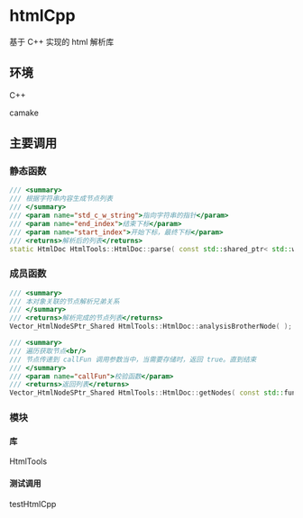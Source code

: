 # htmlCpp

基于 C++ 实现的 html 解析库

## 环境

C++

camake

## 主要调用

### 静态函数

```c++
/// <summary>
/// 根据字符串内容生成节点列表
/// </summary>
/// <param name="std_c_w_string">指向字符串的指针</param>
/// <param name="end_index">结束下标</param>
/// <param name="start_index">开始下标，最终下标</param>
/// <returns>解析后的列表</returns>
static HtmlDoc HtmlTools::HtmlDoc::parse( const std::shared_ptr< std::wstring > std_c_w_string, size_t &end_index, size_t &start_index );


```

### 成员函数

```c++
/// <summary>
/// 本对象关联的节点解析兄弟关系
/// </summary>
/// <returns>解析完成的节点列表</returns>
Vector_HtmlNodeSPtr_Shared HtmlTools::HtmlDoc::analysisBrotherNode( );

```

```c++
/// <summary>
/// 遍历获取节点<br/>
/// 节点传递到 callFun 调用参数当中，当需要存储时，返回 true。直到结束
/// </summary>
/// <param name="callFun">校验函数</param>
/// <returns>返回列表</returns>
Vector_HtmlNodeSPtr_Shared HtmlTools::HtmlDoc::getNodes( const std::function< bool( const HtmlNode_Shared &node ) > &callFun );
```

### 模块

#### 库

HtmlTools

#### 测试调用

testHtmlCpp